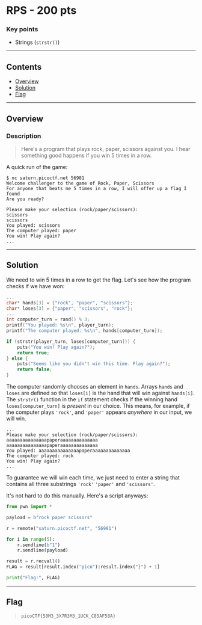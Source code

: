 # RPS - 200 pts

### Key points

- Strings (`strstr()`)

---

## **Contents**

- [Overview](#overview)
- [Solution](#solution)
- [Flag](#the-flag)

---

## Overview

### Description

> Here's a program that plays rock, paper, scissors against you. I hear something good happens if you win 5 times in a row.

A quick run of the game:

```console
$ nc saturn.picoctf.net 56981
Welcome challenger to the game of Rock, Paper, Scissors
For anyone that beats me 5 times in a row, I will offer up a flag I found
Are you ready?

Please make your selection (rock/paper/scissors):
scissors
scissors
You played: scissors
The computer played: paper
You win! Play again?
...
```

---

## Solution

We need to win 5 times in a row to get the flag. Let's see how the program checks if we have won:

```C
...
char* hands[3] = {"rock", "paper", "scissors"};
char* loses[3] = {"paper", "scissors", "rock"};
...
int computer_turn = rand() % 3;
printf("You played: %s\n", player_turn);
printf("The computer played: %s\n", hands[computer_turn]);

if (strstr(player_turn, loses[computer_turn])) {
    puts("You win! Play again?");
    return true;
} else {
    puts("Seems like you didn't win this time. Play again?");
    return false;
}
```

The computer randomly chooses an element in `hands`. Arrays `hands` and `loses` are defined so that `loses[i]` is the hand that will win against `hands[i]`. The `strstr()` function in the `if` statement checks if the winning hand `loses[computer_turn]` is _present_ in our choice. This means, for example, if the computer plays `'rock'`, and `'paper'` appears _anywhere_ in our input, we will win.

```console
...
Please make your selection (rock/paper/scissors):
aaaaaaaaaaaaaaapaperaaaaaaaaaaaaaa
aaaaaaaaaaaaaaapaperaaaaaaaaaaaaaa
You played: aaaaaaaaaaaaaaapaperaaaaaaaaaaaaaa
The computer played: rock
You win! Play again?
...
```

To guarantee we will win each time, we just need to enter a string that contains all three substrings `'rock'` `'paper'` and `'scissors'`.

It's not hard to do this manually. Here's a script anyways:

```py
from pwn import *

payload = b"rock paper scissors"

r = remote("saturn.picoctf.net", "56981")

for i in range(5):
    r.sendline(b"1")
    r.sendline(payload)

result = r.recvall()
FLAG = result[result.index("pico"):result.index("}") + 1]

print("Flag:", FLAG)
```

---

## Flag

> `picoCTF{50M3_3X7R3M3_1UCK_C85AF58A}`
